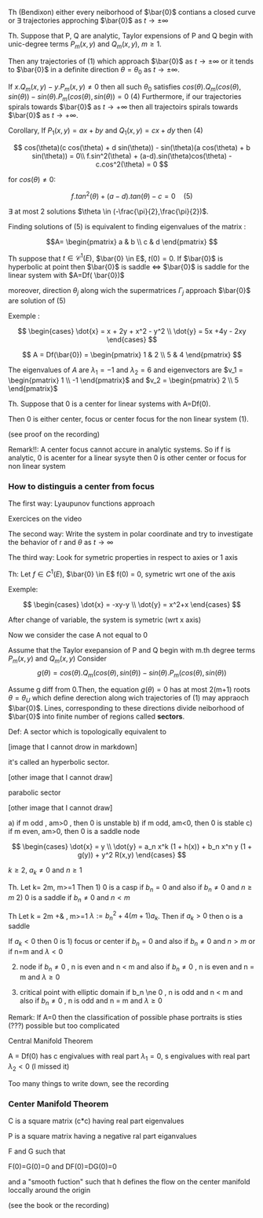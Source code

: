 Th (Bendixon) either every neiborhood of $\bar{0}$ contians a closed curve or $\exists$ trajectories approching $\bar{0}$ as $t \rightarrow \pm \infty$

Th. Suppose that P, Q are analytic, Taylor expensions of P and Q begin with unic-degree terms $P_m(x,y)$ and $Q_m(x,y)$, $m\geq1$.

Then any trajectories of (1) which approach $\bar{0}$ as $t \rightarrow \pm \infty$ or it tends to $\bar{0}$ in a definite direction $\theta = \theta_0$ as $t \rightarrow \pm \infty$.

If $x.Q_m(x,y) - y.P_m(x,y) \ne 0$ then all such $\theta_0$ satisfies $cos(\theta).Q_m(cos(\theta),sin(\theta)) - sin(\theta).P_m(cos(\theta),sin(\theta)) = 0$ (4)
Furthermore, if our trajectories spirals towards $\bar{0}$ as $t \rightarrow + \infty$ then all trajectoirs spirals towards $\bar{0}$ as $t \rightarrow + \infty$.

Corollary, If $P_1(x,y) = ax + by$ and $Q_1(x,y) = cx + dy$ then (4)

$$
cos(\theta)(c cos(\theta) + d sin(\theta)) - sin(\theta)(a cos(\theta) + b sin(\theta)) = 0\\
f.sin^2(\theta) + (a-d).sin(\theta)cos(\theta) - c.cos^2(\theta) = 0
$$

for $cos(\theta) \ne 0$:

$$
f.tan^2(\theta) + (a-d).tan(\theta) - c = 0 \quad (5)
$$

$\exists$ at most 2 solutions $\theta \in (-\frac{\pi}{2},\frac{\pi}{2})$.

Finding solutions of (5) is equivalent to finding eigenvalues
of the matrix :

$$A=
\begin{pmatrix}
a & b \\
c & d
\end{pmatrix}
$$

Th suppose that $t\in \mathcal{C}^1(E)$, $\bar{0} \in E$, $t(0)=0$. If $\bar{0}$ is hyperbolic at point then  $\bar{0}$ is saddle $\Leftrightarrow$  $\bar{0}$ is saddle for the linear system with $A=Df( \bar{0})$

moreover, direction $\theta_j$ along wich the supermatrices $\Gamma_j$ approach $\bar{0}$ are solution of (5) 

Exemple :

$$
\begin{cases}
\dot{x} = x + 2y + x^2 - y^2 \\
\dot{y} = 5x +4y - 2xy
\end{cases}
$$

$$
A = Df(\bar{0}) =
\begin{pmatrix}
1 & 2 \\
5 & 4
\end{pmatrix}
$$

The eigenvalues of $A$ are $\lambda_1 = -1$ and $\lambda_2 = 6$ and eigenvectors are $v_1 = \begin{pmatrix} 1 \\ -1 \end{pmatrix}$ and $v_2 = \begin{pmatrix} 2 \\ 5 \end{pmatrix}$

Th.
Suppose that 0 is a center for linear systems with A=Df(0).

Then 0 is either center, focus or center focus for the non linear system (1).

(see proof on the recording)

Remark!!: A center focus cannot accure in analytic systems.
So if f is analytic, 0 is acenter for a linear sysyte
then 0 is other center or focus for non linear system

### How to distinguis a center from focus
The first way: Lyaupunov functions approach

Exercices on the video

The second way: Write the system in polar coordinate and try to investigate the behavior of r and $\theta$ as $t \rightarrow \infty$

The third way: Look for symetric properties in respect to axies or 1 axis

Th: Let $f \in C^1(E)$, $\bar{0} \in E$ f(0) = 0, 
symetric wrt one of the axis 

Exemple:

$$
\begin{cases}
\dot{x} = -xy-y \\
\dot{y} = x^2+x
\end{cases}
$$

After change of variable, the system is symetric (wrt x axis) 

Now we consider the case A not equal to 0

Assume that the Taylor exepansion of P and Q begin with m.th degree terms $P_m(x,y)$ and $Q_m(x,y)$
Consider
$$
g(\theta) = cos(\theta).Q_m(cos(\theta),sin(\theta)) - sin(\theta).P_m(cos(\theta),sin(\theta))
$$

Assume g diff from 0.Then, the equation $g(\theta) = 0$ has at most 2(m+1) roots $\theta = \theta_U$ which define derection along wich trajectories of (1) may appraoch $\bar{0}$.
Lines, corresponding to these directions divide neiborhood of $\bar{0}$ into finite number of regions called **sectors**.

Def: A sector which is topologically equivalent to

[image that I cannot drow in markdown]

it's called an hyperbolic sector.

[other image that I cannot draw]

parabolic sector

[other image that I cannot draw]

a) if m odd , am>0 , then 0 is unstable
b) if m odd, am<0, then 0 is stable
c) if m even, am>0, then 0 is a saddle node

$$
\begin{cases}
\dot{x} = y \\
\dot{y} = a_n x^k (1 + h(x)) + b_n x^n y (1 + g(y)) + y^2 R(x,y) 
\end{cases}
$$

$k \geq 2$, $a_k \ne 0$ and $n \geq 1$

Th. Let k= 2m, m>=1 Then 1) 0 is a casp if $b_n=0$ and also if $b_n \ne 0$ and $n \geq m$ 2) 0 is a saddle if $b_n \ne 0$ and $n < m$

Th Let k = 2m +& , m>=1 $\lambda := b_n^2 + 4(m+1) a_k$. Then if $a_k > 0$ then o is a saddle

If $a_k < 0$ then 0 is 1) focus or center if $b_n = 0$ and also if $b_n \ne 0$ and $n > m$ or if n=m and $\lambda <
 0$

 2) node if $b_n \ne 0$ , n is even and n < m and also if $b_n \ne 0$ , n is even and n = m and $\lambda \geq 0$

3) critical point with elliptic domain if b_n \ne 0 , n is odd and n < m and also if $b_n \ne 0$ , n is odd and n = m and $\lambda \geq 0$

Remark: If A=0 then the classification of possible phase portraits is sties (???) possible but too complicated

Central Manifold Theorem

A = Df(0) has c engivalues with real part $\lambda_1 = 0$, s engivalues with real part $\lambda_2 < 0$ 
(I missed it)

Too many things to write down, see the recording

### Center Manifold Theorem

C is a square matrix (c*c)
having real part eigenvalues

P is a square matrix having a negative ral part eiganvalues

F and G such that

F(0)=G(0)=0 and DF(0)=DG(0)=0

and a "smooth fuction" such that h defines the flow on the center manifold loccally around the origin

(see the book or the recording)

